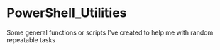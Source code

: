 # PowerShell_Utilities
Some general functions or scripts I've created to help me with random repeatable tasks

